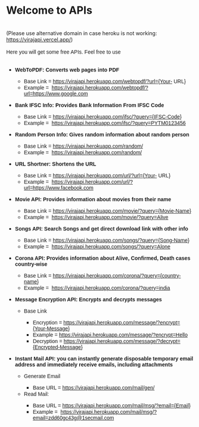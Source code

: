 <span style="font-family: verdana; font-size: x-large;"><h1>Welcome to APIs</h1> <br>(Please use alternative domain in case heroku is not working: https://virajapi.vercel.app/)</span><div><br /></div><div><span style="font-family: arial;">Here you will get some free APIs. Feel free to use</span></div><div><br /></div><div><ul style="text-align: left;"><li><b><span style="font-family: arial;">WebToPDF: Converts web pages into PDF</span></b></li><ul><li><span style="font-family: arial;">Base Link = https://virajapi.herokuapp.com/webtopdf/?url={Your- URL}</span></li><li><span style="font-family: arial;">Example =&nbsp;&nbsp;<a href="https://virajapi.herokuapp.com/webtopdf/?url=https://www.google.com" target="_blank">https://virajapi.herokuapp.com/webtopdf/?url=https://www.google.com</a></span></li></ul></ul><ul style="text-align: left;"><li><b><span style="font-family: arial;">Bank IFSC Info: Provides Bank Information From IFSC Code</span></b></li><ul><li><span style="font-family: arial;">Base Link =&nbsp;https://virajapi.herokuapp.com/ifsc/?query={IFSC-Code}</span></li><li><span style="font-family: arial;">Example =&nbsp;&nbsp;<a href="https://virajapi.herokuapp.com/ifsc/?query=PYTM0123456" target="_blank">https://virajapi.herokuapp.com/ifsc/?query=PYTM0123456</a></span></li></ul></ul><div><ul><li><b><span style="font-family: arial;">Random Person Info: Gives random information about random person</span></b></li><ul><li><span style="font-family: arial;">Base Link =&nbsp;https://virajapi.herokuapp.com/random/</span></li><li><span style="font-family: arial;">Example =&nbsp;&nbsp;<a href="https://virajapi.herokuapp.com/random/" target="_blank">https://virajapi.herokuapp.com/random/</a></span></li></ul></ul><div><ul><li><b><span style="font-family: arial;">URL Shortner: Shortens the URL</span></b></li><ul><li><span style="font-family: arial;">Base Link =&nbsp;https://virajapi.herokuapp.com/url/?url={Your- URL}</span></li><li><span style="font-family: arial;">Example =&nbsp;&nbsp;<a href="https://virajapi.herokuapp.com/url/?url=https://www.facebook.com" target="_blank">https://virajapi.herokuapp.com/url/?url=https://www.facebook.com</a></span></li></ul></ul><div><ul><li><b><span style="font-family: arial;">Movie API: Provides information about movies from their name</span></b></li><ul><li><span style="font-family: arial;">Base Link =&nbsp;https://virajapi.herokuapp.com/movie/?query={Movie-Name}</span></li><li><span style="font-family: arial;">Example =&nbsp;&nbsp;<a href="https://virajapi.herokuapp.com/movie/?query=Alive" target="_blank">https://virajapi.herokuapp.com/movie/?query=Alive</a></span></li></ul></ul><div><ul><li><b><span style="font-family: arial;">Songs API: Search Songs and get direct download link with other info</span></b></li><ul><li><span style="font-family: arial;">Base Link =&nbsp;https://virajapi.herokuapp.com/songs/?query={Song-Name}</span></li><li><span style="font-family: arial;">Example =&nbsp;&nbsp;<a href="https://virajapi.herokuapp.com/songs/?query=Alone" target="_blank">https://virajapi.herokuapp.com/songs/?query=Alone</a></span></li></ul></ul><div><ul><li><b><span style="font-family: arial;">Corona API: Provides information about Alive, Confirmed, Death cases country-wise</span></b></li><ul><li><span style="font-family: arial;">Base Link =&nbsp;https://virajapi.herokuapp.com/corona/?query={country-name}</span></li><li><span style="font-family: arial;">Example =&nbsp;&nbsp;<a href="https://virajapi.herokuapp.com/corona/?query=india" target="_blank">https://virajapi.herokuapp.com/corona/?query=india</a></span></li></ul></ul><div><ul style="text-align: left;"><li><b><span style="font-family: arial;">Message Encryption API: Encrypts and decrypts messages</span></b></li><ul><li><span style="font-family: arial;">Base Link</span></li><ul><li><span style="font-family: arial;">Encryption =&nbsp;https://virajapi.herokuapp.com/message/?encrypt={Your-Message}</span></li><li><span style="font-family: arial;">Example =&nbsp;<a href="https://virajapi.herokuapp.com/message/?encrypt=Hello" target="_blank">https://virajapi.herokuapp.com/message/?encrypt=Hello</a></span></li><li><span style="font-family: arial;">Decryption =&nbsp;https://virajapi.herokuapp.com/message/?decrypt={Encrypted-Message}</span></li></ul></ul></ul><div><ul style="text-align: left;"><li><span style="font-family: arial;"><b>Instant Mail API: you can instantly generate disposable temporary email address&nbsp;</b></span><b style="font-family: arial;">and immediately receive emails, including attachments</b></li><ul><li><span style="font-family: arial;">Generate Email</span></li><ul><li><span style="font-family: arial;">Base URL =&nbsp;https://virajapi.herokuapp.com/mail/gen/</span></li></ul><li><span style="font-family: arial;">Read Mail:</span></li><ul><li><span style="font-family: arial;">Base URL =&nbsp;https://virajapi.herokuapp.com/mail/msg/?email={Email}</span></li><li><span style="font-family: arial;">Example =&nbsp;&nbsp;<a href="https://virajapi.herokuapp.com/mail/msg/?email=zdd60gc43g@1secmail.com" target="_blank">https://virajapi.herokuapp.com/mail/msg/?email=zdd60gc43g@1secmail.com</a></span></li></ul></ul></ul></div></div></div></div></div></div></div></div>
